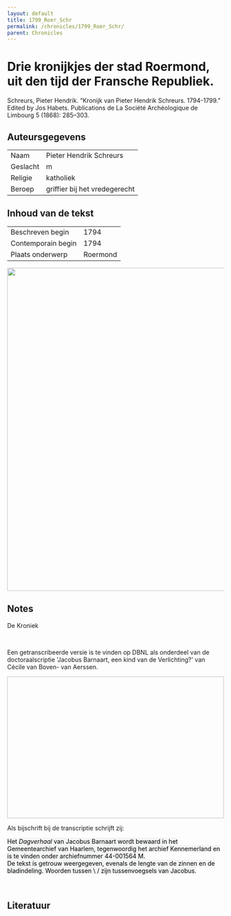 ```yaml
---
layout: default
title: 1799_Roer_Schr
permalink: /chronicles/1799_Roer_Schr/
parent: Chronicles
--- 
```



# Drie kronijkjes der stad Roermond, uit den tijd der Fransche Republiek. 

Schreurs, Pieter Hendrik. “Kronijk van Pieter Hendrik Schreurs. 1794-1799.” Edited by Jos Habets. Publications de La Société Archéologique de Limbourg 5 (1868): 285–303. 

## Auteursgegevens 

| | | 
| --------------- | --------------- | 
| Naam | Pieter Hendrik Schreurs | 
| Geslacht | m | 
| Religie | katholiek | 
| Beroep | griffier bij het vredegerecht | 

## Inhoud van de tekst 

| | | 
| --------------- | --------------- | 
| Beschreven begin | 1794 | 
| Contemporain begin | 1794 | 
| Plaats onderwerp | Roermond | 

[<img src="..\..\barplots_chronicles\1799_Roer_Schr.jpg" width="750"/>](..\..\barplots_chronicles\1799_Roer_Schr.jpg) 

## Notes 

<div data-schema-version="8"><p>De Kroniek</p>
<p>&nbsp;</p>
<p>Een getranscribeerde versie is te vinden op DBNL als onderdeel van de doctoraalscriptie 'Jacobus Barnaart, een kind van de Verlichting?' van Cécile van Boven- van Aerssen.</p>
<p><img alt="" data-attachment-key="XMKBAG3I" width="606" height="329"></p>
<p>Als bijschrift bij de transcriptie schrijft zij:</p>
<p><span style="color: #000000"><span style="background-color: #f3f4f5">Het&nbsp;</span></span><em><span style="color: #000000"><span style="background-color: #f3f4f5">Dagverhaal</span></span></em><span style="color: #000000"><span style="background-color: #f3f4f5">&nbsp;van Jacobus Barnaart wordt bewaard in het Gemeentearchief van Haarlem, tegenwoordig het archief Kennemerland en is te vinden onder archiefnummer 44-001564 M.<br>De tekst is getrouw weergegeven, evenals de lengte van de zinnen en de bladindeling. Woorden tussen \ / zijn tussenvoegsels van Jacobus.</span></span></p>
<p>&nbsp;</p>
</div> 

## Literatuur 

